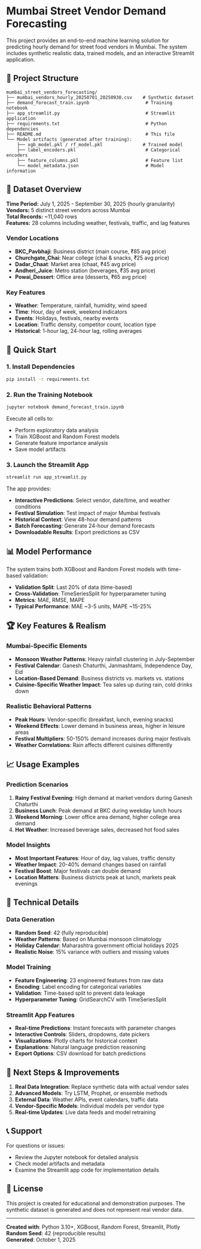 # Mumbai Street Vendor Demand Forecasting

This project provides an end-to-end machine learning solution for predicting hourly demand for street food vendors in Mumbai. The system includes synthetic realistic data, trained models, and an interactive Streamlit application.

## 📁 Project Structure

```
mumbai_street_vendors_forecasting/
├── mumbai_vendors_hourly_20250701_20250930.csv    # Synthetic dataset
├── demand_forecast_train.ipynb                     # Training notebook
├── app_streamlit.py                                # Streamlit application
├── requirements.txt                                # Python dependencies
├── README.md                                       # This file
└── Model artifacts (generated after training):
    ├── xgb_model.pkl / rf_model.pkl               # Trained model
    ├── label_encoders.pkl                          # Categorical encoders
    ├── feature_columns.pkl                         # Feature list
    └── model_metadata.json                         # Model information
```

## 🎯 Dataset Overview

**Time Period:** July 1, 2025 - September 30, 2025 (hourly granularity)  
**Vendors:** 5 distinct street vendors across Mumbai  
**Total Records:** ~11,040 rows  
**Features:** 28 columns including weather, festivals, traffic, and lag features

### Vendor Locations
- **BKC_Pavbhaji**: Business district (main course, ₹85 avg price)
- **Churchgate_Chai**: Near college (chai & snacks, ₹25 avg price)
- **Dadar_Chaat**: Market area (chaat, ₹45 avg price)
- **Andheri_Juice**: Metro station (beverages, ₹35 avg price)
- **Powai_Dessert**: Office area (desserts, ₹65 avg price)

### Key Features
- **Weather**: Temperature, rainfall, humidity, wind speed
- **Time**: Hour, day of week, weekend indicators
- **Events**: Holidays, festivals, nearby events
- **Location**: Traffic density, competitor count, location type
- **Historical**: 1-hour lag, 24-hour lag, rolling averages

## 🚀 Quick Start

### 1. Install Dependencies
```bash
pip install -r requirements.txt
```

### 2. Run the Training Notebook
```bash
jupyter notebook demand_forecast_train.ipynb
```

Execute all cells to:
- Perform exploratory data analysis
- Train XGBoost and Random Forest models
- Generate feature importance analysis
- Save model artifacts

### 3. Launch the Streamlit App
```bash
streamlit run app_streamlit.py
```

The app provides:
- **Interactive Predictions**: Select vendor, date/time, and weather conditions
- **Festival Simulation**: Test impact of major Mumbai festivals
- **Historical Context**: View 48-hour demand patterns
- **Batch Forecasting**: Generate 24-hour demand forecasts
- **Downloadable Results**: Export predictions as CSV

## 📊 Model Performance

The system trains both XGBoost and Random Forest models with time-based validation:

- **Validation Split**: Last 20% of data (time-based)
- **Cross-Validation**: TimeSeriesSplit for hyperparameter tuning
- **Metrics**: MAE, RMSE, MAPE
- **Typical Performance**: MAE ~3-5 units, MAPE ~15-25%

## 🏆 Key Features & Realism

### Mumbai-Specific Elements
- **Monsoon Weather Patterns**: Heavy rainfall clustering in July-September
- **Festival Calendar**: Ganesh Chaturthi, Janmashtami, Independence Day, Eid
- **Location-Based Demand**: Business districts vs. markets vs. stations
- **Cuisine-Specific Weather Impact**: Tea sales up during rain, cold drinks down

### Realistic Behavioral Patterns
- **Peak Hours**: Vendor-specific (breakfast, lunch, evening snacks)
- **Weekend Effects**: Lower demand in business areas, higher in leisure areas
- **Festival Multipliers**: 50-150% demand increases during major festivals
- **Weather Correlations**: Rain affects different cuisines differently

## 📈 Usage Examples

### Prediction Scenarios
1. **Rainy Festival Evening**: High demand at market vendors during Ganesh Chaturthi
2. **Business Lunch**: Peak demand at BKC during weekday lunch hours
3. **Weekend Morning**: Lower office area demand, higher college area demand
4. **Hot Weather**: Increased beverage sales, decreased hot food sales

### Model Insights
- **Most Important Features**: Hour of day, lag values, traffic density
- **Weather Impact**: 20-40% demand changes based on rainfall
- **Festival Boost**: Major festivals can double demand
- **Location Matters**: Business districts peak at lunch, markets peak evenings

## 🔧 Technical Details

### Data Generation
- **Random Seed**: 42 (fully reproducible)
- **Weather Patterns**: Based on Mumbai monsoon climatology
- **Holiday Calendar**: Maharashtra government official holidays 2025
- **Realistic Noise**: 15% variance with outliers and missing values

### Model Training
- **Feature Engineering**: 23 engineered features from raw data
- **Encoding**: Label encoding for categorical variables
- **Validation**: Time-based split to prevent data leakage
- **Hyperparameter Tuning**: GridSearchCV with TimeSeriesSplit

### Streamlit App Features
- **Real-time Predictions**: Instant forecasts with parameter changes
- **Interactive Controls**: Sliders, dropdowns, date pickers
- **Visualizations**: Plotly charts for historical context
- **Explanations**: Natural language prediction reasoning
- **Export Options**: CSV download for batch predictions

## 🌟 Next Steps & Improvements

1. **Real Data Integration**: Replace synthetic data with actual vendor sales
2. **Advanced Models**: Try LSTM, Prophet, or ensemble methods
3. **External Data**: Weather APIs, event calendars, traffic data
4. **Vendor-Specific Models**: Individual models per vendor type
5. **Real-time Updates**: Live data feeds and model retraining

## 📞 Support

For questions or issues:
- Review the Jupyter notebook for detailed analysis
- Check model artifacts and metadata
- Examine the Streamlit app code for implementation details

## 📄 License

This project is created for educational and demonstration purposes. The synthetic dataset is generated and does not represent real vendor data.

---

**Created with**: Python 3.10+, XGBoost, Random Forest, Streamlit, Plotly  
**Random Seed**: 42 (reproducible results)  
**Generated**: October 1, 2025
